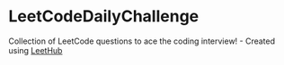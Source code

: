 # LeetCodeDailyChallenge
Collection of LeetCode questions to ace the coding interview! - Created using [LeetHub](https://github.com/QasimWani/LeetHub)
